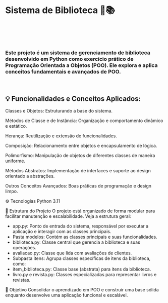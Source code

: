 <h1>Sistema de Biblioteca 🏫📚<h1><br>

<h3>Este projeto é um sistema de gerenciamento de biblioteca desenvolvido em Python como exercício prático de Programação Orientada a Objetos (POO). Ele explora e aplica conceitos fundamentais e avançados de POO.</h3>
<br>

<h2>💡 Funcionalidades e Conceitos Aplicados: </h2>
Classes e Objetos: Estruturando a base do sistema.

Métodos de Classe e de Instância: Organização e comportamento dinâmico e estático.

Herança: Reutilização e extensão de funcionalidades.

Composição: Relacionamento entre objetos e encapsulamento de lógica.

Polimorfismo: Manipulação de objetos de diferentes classes de maneira uniforme.

Métodos Abstratos: Implementação de interfaces e suporte ao design orientado a abstrações.

Outros Conceitos Avançados: Boas práticas de programação e design limpo.

⚙️ Tecnologias
Python 3.11

📁 Estrutura do Projeto
O projeto está organizado de forma modular para facilitar manutenção e escalabilidade. Veja a estrutura geral:
<ul>
<li>app.py: Ponto de entrada do sistema, responsável por executar a aplicação e interagir com as classes principais.</li>

<li>Pasta modelos: Contém as classes principais e suas funcionalidades.</li>

<li>biblioteca.py: Classe central que gerencia a biblioteca e suas operações.</li>

<li>avaliacao.py: Classe que lida com avaliações de clientes.</li>

<li>Subpasta itens: Agrupa classes específicas de itens da biblioteca, como:</li>

<li>item_biblioteca.py: Classe base (abstrata) para itens da biblioteca.</li>

<li>livro.py e revista.py: Classes especializadas para representar livros e revistas.</li>
</ul>

🚀 Objetivo
Consolidar o aprendizado em POO e construir uma base sólida enquanto desenvolve uma aplicação funcional e escalável.
